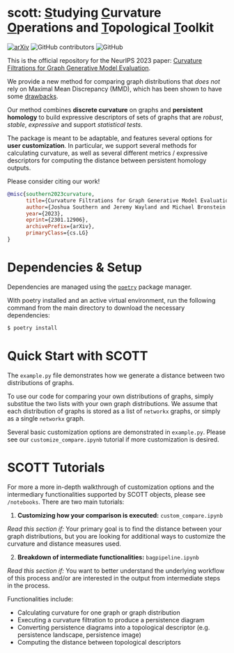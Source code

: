 # scott: <u>S</u>tudying <u>C</u>urvature <u>O</u>perations and <u>T</u>opological <u>T</u>oolkit

[![arXiv](https://img.shields.io/badge/arXiv-2301.12906-b31b1b.svg)](https://arxiv.org/abs/2301.12906) ![GitHub contributors](https://img.shields.io/github/contributors/aidos-lab/CFGGME) ![GitHub](https://img.shields.io/github/license/aidos-lab/CFGGME)

This is the official repository for the NeurIPS 2023 paper: [Curvature Filtrations for Graph Generative Model Evaluation](https://arxiv.org/abs/2301.12906).


We provide a new method for comparing graph distributions that _does not_ rely on Maximal Mean Discrepancy (MMD), which has been shown to have some [drawbacks](https://arxiv.org/abs/2106.01098).

Our method combines **discrete curvature** on graphs and **persistent homology** to build expressive descriptors of sets of graphs that are _robust_, _stable_, _expressive_ and support _statistical tests_.

The package is meant to be adaptable, and features several options for **user customization**. In particular, we support several methods for calculating curvature, as well as several different metrics / expressive descriptors for computing the distance between persistent homology outputs.

Please consider citing our work! 

```bibtex
@misc{southern2023curvature,
      title={Curvature Filtrations for Graph Generative Model Evaluation}, 
      author={Joshua Southern and Jeremy Wayland and Michael Bronstein and Bastian Rieck},
      year={2023},
      eprint={2301.12906},
      archivePrefix={arXiv},
      primaryClass={cs.LG}
}
```

# Dependencies & Setup

Dependencies are managed using the [`poetry`](https://python-poetry.org) package manager.

With poetry installed and an active virtual environment, run the following command from the main directory to download the necessary dependencies:

```python
$ poetry install
```


# Quick Start with SCOTT

The `example.py` file demonstrates how we generate a distance between two distributions of graphs. 

To use our code for comparing your own distributions of graphs, simply substitue the two lists with your own graph distributions. We assume that each distribution of graphs is stored as a list of `networkx` graphs, or simply as a single `networkx` graph.

Several basic customization options are demonstrated in `example.py`. Please see our `customize_compare.ipynb` tutorial if more customization is desired.


# SCOTT Tutorials

For more a more in-depth walkthrough of customization options and the intermediary functionalities supported by SCOTT objects, please see `/notebooks`. There are two main tutorials:

1. **Customizing how your comparison is executed:** `custom_compare.ipynb`

_Read this section if:_ Your primary goal is to find the distance between your graph distributions, but you are looking for additional ways to customize the curvature and distance measures used.

2. **Breakdown of intermediate functionalities:** `bagpipeline.ipynb`

_Read this section if:_ You want to better understand the underlying workflow of this process and/or are interested in the output from intermediate steps in the process.

Functionalities include:
- Calculating curvature for one graph or graph distribution
- Executing a curvature filtration to produce a persistence diagram
- Converting persistence diagrams into a topological descriptor (e.g. persistence landscape, persistence image)
- Computing the distance between topological descriptors


